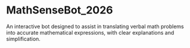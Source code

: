 # MathSenseBot_2026
An interactive bot designed to assist in translating verbal math problems into accurate mathematical expressions, with clear explanations and simplification.
